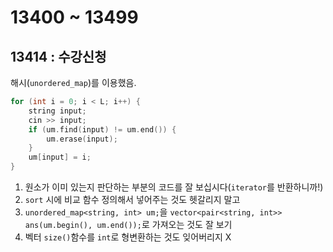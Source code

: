 # 13400 ~ 13499


## 13414 : 수강신청
해시(`unordered_map`)를 이용했음.  
```cpp
for (int i = 0; i < L; i++) {
	string input;
	cin >> input;
	if (um.find(input) != um.end()) {
		um.erase(input);		
	}
	um[input] = i;
}
```
1. 원소가 이미 있는지 판단하는 부분의 코드를 잘 보십시다(`iterator`를 반환하니까!)  
2. `sort` 시에 비교 함수 정의해서 넣어주는 것도 헷갈리지 말고  
3. `unordered_map<string, int> um;`을 `vector<pair<string, int>> ans(um.begin(), um.end());`로 가져오는 것도 잘 보기
4. 벡터 `size()`함수를 `int`로 형변환하는 것도 잊어버리지 X
